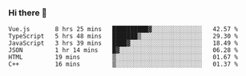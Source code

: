 ### Hi there 👋

<!--
**hjklink/hjklink** is a ✨ _special_ ✨ repository because its `README.md` (this file) appears on your GitHub profile.

Here are some ideas to get you started:

- 🔭 I’m currently working on ...
- 🌱 I’m currently learning ...
- 👯 I’m looking to collaborate on ...
- 🤔 I’m looking for help with ...
- 💬 Ask me about ...
- 📫 How to reach me: ...
- 😄 Pronouns: ...
- ⚡ Fun fact: ...
-->


<!--START_SECTION:waka-->

```text
Vue.js       8 hrs 25 mins   ██████████▓░░░░░░░░░░░░░░   42.57 %
TypeScript   5 hrs 48 mins   ███████▒░░░░░░░░░░░░░░░░░   29.30 %
JavaScript   3 hrs 39 mins   ████▓░░░░░░░░░░░░░░░░░░░░   18.49 %
JSON         1 hr 14 mins    █▓░░░░░░░░░░░░░░░░░░░░░░░   06.28 %
HTML         19 mins         ▒░░░░░░░░░░░░░░░░░░░░░░░░   01.67 %
C++          16 mins         ▒░░░░░░░░░░░░░░░░░░░░░░░░   01.37 %
```

<!--END_SECTION:waka-->
